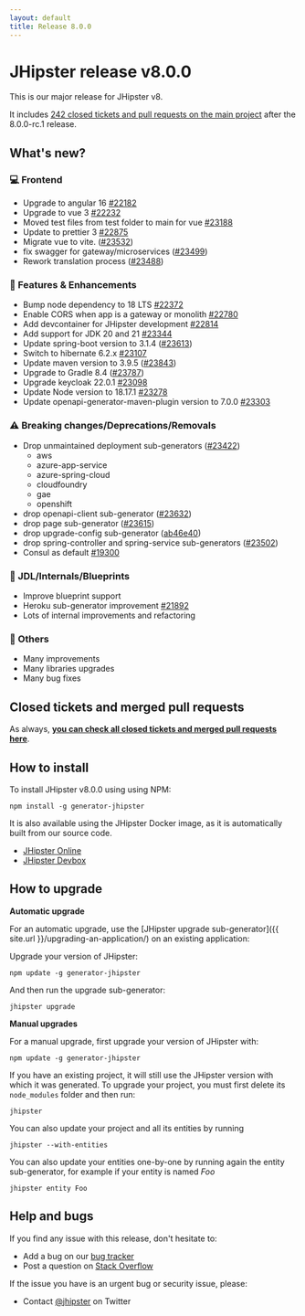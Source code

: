 ```yaml
---
layout: default
title: Release 8.0.0
---
```


# JHipster release v8.0.0

This is our major release for JHipster v8.

It includes [242 closed tickets and pull requests on the main project](https://github.com/jhipster/generator-jhipster/issues?q=is:closed+milestone:8.0.0) after the 8.0.0-rc.1 release.

## What's new?

### :computer: Frontend

- Upgrade to angular 16 [#22182](https://github.com/jhipster/generator-jhipster/pull/22182)
- Upgrade to vue 3 [#22232](https://github.com/jhipster/generator-jhipster/pull/22232)
- Moved test files from test folder to main for vue [#23188](https://github.com/jhipster/generator-jhipster/pull/23188)
- Update to prettier 3 [#22875](https://github.com/jhipster/generator-jhipster/pull/22875)
- Migrate vue to vite. ([#23532](https://github.com/jhipster/generator-jhipster/pull/23532))
- fix swagger for gateway/microservices ([#23499](https://github.com/jhipster/generator-jhipster/pull/23499))
- Rework translation process ([#23488](https://github.com/jhipster/generator-jhipster/pull/23488))

### :gem: Features & Enhancements

- Bump node dependency to 18 LTS [#22372](https://github.com/jhipster/generator-jhipster/pull/22372)
- Enable CORS when app is a gateway or monolith [#22780](https://github.com/jhipster/generator-jhipster/pull/22780)
- Add devcontainer for JHipster development [#22814](https://github.com/jhipster/generator-jhipster/pull/22814)
- Add support for JDK 20 and 21 [#23344](https://github.com/jhipster/generator-jhipster/pull/23344)
- Update spring-boot version to 3.1.4 ([#23613](https://github.com/jhipster/generator-jhipster/pull/23613))
- Switch to hibernate 6.2.x [#23107](https://github.com/jhipster/generator-jhipster/pull/23107)
- Update maven version to 3.9.5 ([#23843](https://github.com/jhipster/generator-jhipster/pull/23843))
- Upgrade to Gradle 8.4 ([#23787](https://github.com/jhipster/generator-jhipster/pull/23787))
- Upgrade keycloak 22.0.1 [#23098](https://github.com/jhipster/generator-jhipster/pull/23098)
- Update Node version to 18.17.1 [#23278](https://github.com/jhipster/generator-jhipster/pull/23278)
- Update openapi-generator-maven-plugin version to 7.0.0 [#23303](https://github.com/jhipster/generator-jhipster/pull/23303)

### :warning: Breaking changes/Deprecations/Removals

- Drop unmaintained deployment sub-generators ([#23422](https://github.com/jhipster/generator-jhipster/pull/23422))
  - aws
  - azure-app-service
  - azure-spring-cloud
  - cloudfoundry
  - gae
  - openshift
- drop openapi-client sub-generator ([#23632](https://github.com/jhipster/generator-jhipster/pull/23632))
- drop page sub-generator ([#23615](https://github.com/jhipster/generator-jhipster/pull/23615))
- drop upgrade-config sub-generator ([ab46e40](https://github.com/jhipster/generator-jhipster/commit/ab46e40d7013e68a1d82d3578d62a7c29f5b466e))
- drop spring-controller and spring-service sub-generators ([#23502](https://github.com/jhipster/generator-jhipster/pull/23502))
- Consul as default [#19300](https://github.com/jhipster/generator-jhipster/issues/19300)

### :paw_prints: JDL/Internals/Blueprints

- Improve blueprint support
- Heroku sub-generator improvement [#21892](https://github.com/jhipster/generator-jhipster/pull/21892)
- Lots of internal improvements and refactoring

### :scroll: Others

- Many improvements
- Many libraries upgrades
- Many bug fixes

## Closed tickets and merged pull requests

As always, **[you can check all closed tickets and merged pull requests here](https://github.com/jhipster/generator-jhipster/issues?q=is:closed+milestone:8.0.0)**.

## How to install

To install JHipster v8.0.0 using using NPM:

    npm install -g generator-jhipster

It is also available using the JHipster Docker image, as it is automatically built from our source code.

- [JHipster Online](https://start.jhipster.tech)
- [JHipster Devbox](https://github.com/jhipster/jhipster-devbox)

## How to upgrade

**Automatic upgrade**

For an automatic upgrade, use the [JHipster upgrade sub-generator]({{ site.url }}/upgrading-an-application/) on an existing application:

Upgrade your version of JHipster:

```
npm update -g generator-jhipster
```

And then run the upgrade sub-generator:

```
jhipster upgrade
```

**Manual upgrades**

For a manual upgrade, first upgrade your version of JHipster with:

```
npm update -g generator-jhipster
```

If you have an existing project, it will still use the JHipster version with which it was generated.
To upgrade your project, you must first delete its `node_modules` folder and then run:

```
jhipster
```

You can also update your project and all its entities by running

```
jhipster --with-entities
```

You can also update your entities one-by-one by running again the entity sub-generator, for example if your entity is named _Foo_

```
jhipster entity Foo
```

## Help and bugs

If you find any issue with this release, don't hesitate to:

- Add a bug on our [bug tracker](https://github.com/jhipster/generator-jhipster/issues?state=open)
- Post a question on [Stack Overflow](http://stackoverflow.com/tags/jhipster/info)

If the issue you have is an urgent bug or security issue, please:

- Contact [@jhipster](https://twitter.com/jhipster) on Twitter
